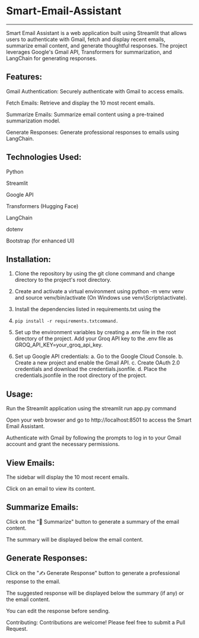 # Smart-Email-Assistant
-----------------------

Smart Email Assistant is a web application built using Streamlit that allows users to authenticate with Gmail, fetch and display recent emails, summarize email content, and generate thoughtful responses. The project leverages Google's Gmail API, Transformers for summarization, and LangChain for generating responses.






Features:
--------

Gmail Authentication: Securely authenticate with Gmail to access emails.


Fetch Emails: Retrieve and display the 10 most recent emails.


Summarize Emails: Summarize email content using a pre-trained summarization model.


Generate Responses: Generate professional responses to emails using LangChain.






Technologies Used:
-----------------

  Python


  Streamlit


  Google API


  Transformers (Hugging Face)


  LangChain


  dotenv


  Bootstrap (for enhanced UI)






Installation:
------------


   1) Clone the repository by using the git clone command and change directory to the project's root directory.


   2) Create and activate a virtual environment using python -m venv venv and source venv/bin/activate (On Windows use venv\Scripts\activate).


   3) Install the dependencies listed in requirements.txt using the
   4)     pip install -r requirements.txtcommand.


   5) Set up the environment variables by creating a .env file in the root directory of the project. Add your Groq API key to the .env file as GROQ_API_KEY=your_groq_api_key.


   6) Set up Google API credentials: 
      a. Go to the Google Cloud Console. 
      b. Create a new project and enable the Gmail API. 
      c. Create OAuth 2.0 credentials and download the credentials.jsonfile. 
      d. Place the credentials.jsonfile in the root directory of the project.




 Usage:
 -----

  Run the Streamlit application using the streamlit run app.py command


  Open your web browser and go to http://localhost:8501 to access the Smart Email Assistant.


  Authenticate with Gmail by following the prompts to log in to your Gmail account and grant the necessary permissions.


  
  
  View Emails:
  -----------


  The sidebar will display the 10 most recent emails.


  Click on an email to view its content.


  Summarize Emails:
  ----------------

  Click on the "📄 Summarize" button to generate a summary of the email content.


  The summary will be displayed below the email content.


  Generate Responses:
  ------------------

  Click on the "✍️ Generate Response" button to generate a professional response to the email.


  The suggested response will be displayed below the summary (if any) or the email content.


  You can edit the response before sending.




Contributing: Contributions are welcome! Please feel free to submit a Pull Request.




